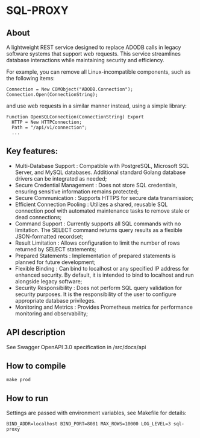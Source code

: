 # SQL-PROXY

## About 

A lightweight REST service designed to replace ADODB calls in legacy software systems that support web requests. This service streamlines database interactions while maintaining security and efficiency.

For example, you can remove all Linux-incompatible components, such as the following items: 
```
Connection = New COMObject("ADODB.Connection");
Connection.Open(ConnectionString);
```
and use web requests in a similar manner instead, using a simple library:
```
Function OpenSQLConnection(ConnectionString) Export
  HTTP = New HTTPConnection;
  Path = "/api/v1/connection";
  ...
```


## Key features:

* Multi-Database Support : Compatible with PostgreSQL, Microsoft SQL Server, and MySQL databases. Additional standard Golang database drivers can be integrated as needed;
* Secure Credential Management : Does not store SQL credentials, ensuring sensitive information remains protected;
* Secure Communication : Supports HTTPS for secure data transmission;
* Efficient Connection Pooling : Utilizes a shared, reusable SQL connection pool with automated maintenance tasks to remove stale or dead connections;
* Command Support : Currently supports all SQL commands with no limitation. The SELECT command returns query results as a flexible JSON-formatted recordset;
* Result Limitation : Allows configuration to limit the number of rows returned by SELECT statements;
* Prepared Statements : Implementation of prepared statements is planned for future development;
* Flexible Binding : Can bind to localhost or any specified IP address for enhanced security. By default, it is intended to bind to localhost and run alongside legacy software;
* Security Responsibility : Does not perform SQL query validation for security purposes. It is the responsibility of the user to configure appropriate database privileges.
* Monitoring and Metrics : Provides Prometheus metrics for performance monitoring and observability; 

## API description

See Swagger OpenAPI 3.0 specification in /src/docs/api

## How to compile

```
make prod
```

## How to run

Settings are passed with environment variables, see Makefile for details:

```
BIND_ADDR=localhost BIND_PORT=8081 MAX_ROWS=10000 LOG_LEVEL=3 sql-proxy
```

